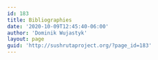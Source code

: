 ```yaml
---
id: 183
title: Bibliographies
date: '2020-10-09T12:45:40-06:00'
author: 'Dominik Wujastyk'
layout: page
guid: 'http://sushrutaproject.org/?page_id=183'
---
```


